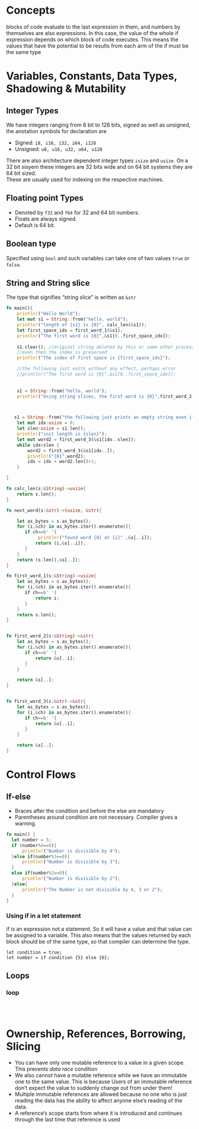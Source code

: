 # Concepts
blocks of code evaluate to the last expression in them, and numbers by themselves are also expressions. In this case, the value of the whole if expression depends on which block of code executes. This means the values that have the potential to be results from each arm of the if must be the same type



# Variables, Constants, Data Types, Shadowing & Mutability

## Integer Types
We have integers ranging from 8 bit to 128 bits, signed as well as unsigned, the anotation symbols for declaration are
- Signed: `i8, i16, i32, i64, i128`
- Unsigned: `u8, u16, u32, u64, u128`

There are also architecture dependent integer types `isize` and `usize`. On a 32 bit sisyem these integers are 32 bits wide and on 64 bit systems they are 64 bit sized.  
These are usually used for indexing on the respective machines.


## Floating point Types
- Denoted by `f32` and `f64` for 32 and 64 bit numbers. 
- Floats are always signed.
- Default is 64 bit.

## Boolean type
Specified using `bool` and such variables can take one of two values `true` or `false`.

## String and String slice

The type that signifies “string slice” is written as `&str`


```Rust
fn main(){
    println!("Hello World");
    let mut s1 = String::from("hello, world");
    println!("length of {s1} is {0}", calc_len(&s1));
    let first_space_idx = first_word_1(&s1);
    println!("The first word is {0}",&s1[0..first_space_idx]);
    
    s1.clear(); //original string deleted by this or some other process 
    //even then the index is preserved
    println!("The index of first space is {first_space_idx}");

    //the following just exits without any effect, perhaps error 
    //println!("The first word is {0}",&s1[0..first_space_idx]);
    
    
    s1 = String::from("hello, world");
    println!("Using string slices, the first word is {0}",first_word_2(&s1));



   s1 = String::from("the following just prints an empty string even if index is valid");
    let mut idx:usize = 0;
    let slen:usize = s1.len();
    println!("init length is {slen}");
    let mut word2 = first_word_3(&s1[idx..slen]);
    while idx<slen {
        word2 = first_word_3(&s1[idx..]);
        println!("{0}",word2);
        idx = idx + word2.len()+1;
    }

}

fn calc_len(s:&String)->usize{
    return s.len();
}

fn next_word(s:&str)->(usize, &str){

    let as_bytes = s.as_bytes();
    for (i,&ch) in as_bytes.iter().enumerate(){
       if ch==b' '{
            println!("found word {0} at {i}" ,&s[..i]);
           return (i,&s[..i]);
       }
    }
    return (s.len(),&s[..]);
}

fn first_word_1(s:&String)->usize{
    let as_bytes = s.as_bytes();
    for (i,&ch) in as_bytes.iter().enumerate(){
       if ch==b' '{
           return i;
       }
    }
    return s.len();
}


fn first_word_2(s:&String)->&str{
    let as_bytes = s.as_bytes();
    for (i,&ch) in as_bytes.iter().enumerate(){
       if ch==b' '{
           return &s[..i];
       }
    }

    return &s[..];
}


fn first_word_3(s:&str)->&str{
    let as_bytes = s.as_bytes();
    for (i,&ch) in as_bytes.iter().enumerate(){
       if ch==b' '{
           return &s[..i];
       }
    }

    return &s[..];
}


```

# Control Flows

## If-else


- Braces after the condition and before the else are mandatory
- Parentheses around condition are not necessary. Compiler gives a warning.
```Rust
fn main() {
  let number = 5;
  if (number%4==0){  
      println!("Number is divisible by 4");
  }else if(number%3==0){
      println!("Number is divisible by 3");
  }
  else if(number%2==0){
      println!("Number is divisible by 2");
  }else{
      println!("The Number is not divisible by 4, 3 or 2");
  }
}
```

### Using if in a let statement
if is an expression not a statement. So it will have a value and that value can be assigned to a variable. This also means that the values returned by each block should be of the same type, so that compiler can determine the type.

```
let condition = true;
let number = if condition {5} else {6};

```


## Loops


### loop




```



```



# Ownership, References, Borrowing, Slicing

- You can have only one mutable reference to a value in a given scope. This prevents _data race_ condition
- We also cannot have a mutable reference while we have an immutable one to the same value. This is because Users of an immutable reference don’t expect the value to suddenly change out from under them!
- Multiple immutable references are allowed because no one who is just reading the data has the ability to affect anyone else’s reading of the data.
- A reference’s scope starts from where it is introduced and continues through the last time that reference is used
